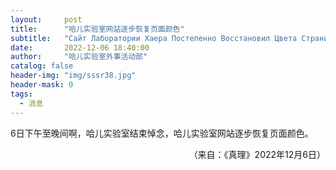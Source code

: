 ```yaml
---
layout:     post
title:      "哈儿实验室网站逐步恢复页面颜色"
subtitle:   "Сайт Лаборатории Хаера Постепенно Восстановил Цвета Страниц"
date:       2022-12-06 18:40:00
author:     "哈儿实验室外事活动部"
catalog: false
header-img: "img/sssr38.jpg"
header-mask: 0
tags:
  - 消息
---
```


6日下午至晚间啊，哈儿实验室结束悼念，哈儿实验室网站逐步恢复页面颜色。
<div style="text-align: right">（来自：《真理》2022年12月6日）</div>